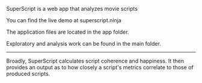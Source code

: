 SuperScript is a web app that analyzes movie scripts

You can find the live demo at superscript.ninja

The application files are located in the app folder.

Exploratory and analysis work can be found in the main folder.

-------------------------------------------------------------

Broadly, SuperScript calculates script coherence and happiness. It then provides an output as to how closely a script's metrics correlate to those of produced scripts.
